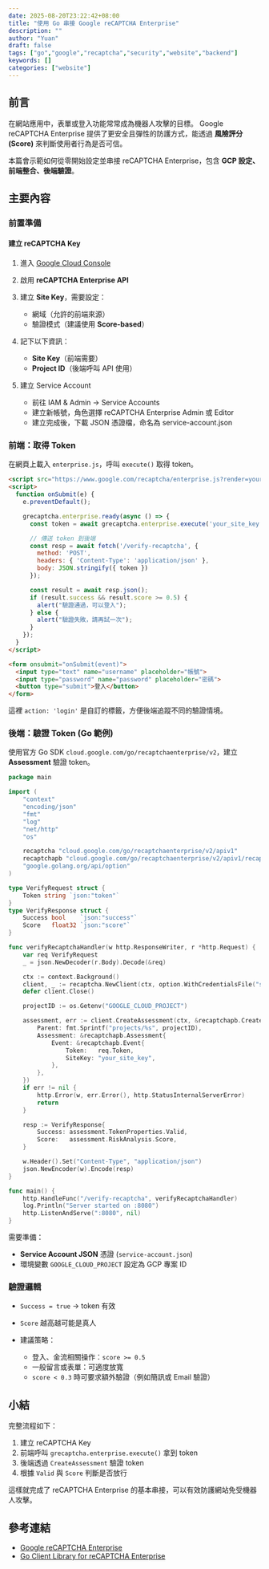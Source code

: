 ```yaml
---
date: 2025-08-20T23:22:42+08:00
title: "使用 Go 串接 Google reCAPTCHA Enterprise"
description: ""
author: "Yuan"
draft: false
tags: ["go","google","recaptcha","security","website","backend"]
keywords: []
categories: ["website"]
---
```


## 前言

在網站應用中，表單或登入功能常常成為機器人攻擊的目標。
Google reCAPTCHA Enterprise 提供了更安全且彈性的防護方式，能透過 **風險評分 (Score)** 來判斷使用者行為是否可信。

<!--more-->

本篇會示範如何從零開始設定並串接 reCAPTCHA Enterprise，包含 **GCP 設定、前端整合、後端驗證**。

## 主要內容

### 前置準備

#### 建立 reCAPTCHA Key

1. 進入 [Google Cloud Console](https://console.cloud.google.com/)
2. 啟用 **reCAPTCHA Enterprise API**
3. 建立 **Site Key**，需要設定：

   * 網域（允許的前端來源）
   * 驗證模式（建議使用 **Score-based**）
4. 記下以下資訊：

   * **Site Key**（前端需要）
   * **Project ID**（後端呼叫 API 使用）
5. 建立 Service Account

   * 前往 IAM & Admin → Service Accounts
   * 建立新帳號，角色選擇 reCAPTCHA Enterprise Admin 或 Editor
   * 建立完成後，下載 JSON 憑證檔，命名為 service-account.json

### 前端：取得 Token

在網頁上載入 `enterprise.js`，呼叫 `execute()` 取得 token。

```html
<script src="https://www.google.com/recaptcha/enterprise.js?render=your_site_key"></script>
<script>
  function onSubmit(e) {
    e.preventDefault();

    grecaptcha.enterprise.ready(async () => {
      const token = await grecaptcha.enterprise.execute('your_site_key', { action: 'login' });

      // 傳送 token 到後端
      const resp = await fetch('/verify-recaptcha', {
        method: 'POST',
        headers: { 'Content-Type': 'application/json' },
        body: JSON.stringify({ token })
      });

      const result = await resp.json();
      if (result.success && result.score >= 0.5) {
        alert("驗證通過，可以登入");
      } else {
        alert("驗證失敗，請再試一次");
      }
    });
  }
</script>

<form onsubmit="onSubmit(event)">
  <input type="text" name="username" placeholder="帳號">
  <input type="password" name="password" placeholder="密碼">
  <button type="submit">登入</button>
</form>
```

這裡 `action: 'login'` 是自訂的標籤，方便後端追蹤不同的驗證情境。

### 後端：驗證 Token (Go 範例)

使用官方 Go SDK `cloud.google.com/go/recaptchaenterprise/v2`，建立 **Assessment** 驗證 token。

```go
package main

import (
    "context"
    "encoding/json"
    "fmt"
    "log"
    "net/http"
    "os"

    recaptcha "cloud.google.com/go/recaptchaenterprise/v2/apiv1"
    recaptchapb "cloud.google.com/go/recaptchaenterprise/v2/apiv1/recaptchaenterprisepb"
    "google.golang.org/api/option"
)

type VerifyRequest struct {
    Token string `json:"token"`
}
type VerifyResponse struct {
    Success bool    `json:"success"`
    Score   float32 `json:"score"`
}

func verifyRecaptchaHandler(w http.ResponseWriter, r *http.Request) {
    var req VerifyRequest
    _ = json.NewDecoder(r.Body).Decode(&req)

    ctx := context.Background()
    client, _ := recaptcha.NewClient(ctx, option.WithCredentialsFile("service-account.json"))
    defer client.Close()

    projectID := os.Getenv("GOOGLE_CLOUD_PROJECT")

    assessment, err := client.CreateAssessment(ctx, &recaptchapb.CreateAssessmentRequest{
        Parent: fmt.Sprintf("projects/%s", projectID),
        Assessment: &recaptchapb.Assessment{
            Event: &recaptchapb.Event{
                Token:   req.Token,
                SiteKey: "your_site_key",
            },
        },
    })
    if err != nil {
        http.Error(w, err.Error(), http.StatusInternalServerError)
        return
    }

    resp := VerifyResponse{
        Success: assessment.TokenProperties.Valid,
        Score:   assessment.RiskAnalysis.Score,
    }

    w.Header().Set("Content-Type", "application/json")
    json.NewEncoder(w).Encode(resp)
}

func main() {
    http.HandleFunc("/verify-recaptcha", verifyRecaptchaHandler)
    log.Println("Server started on :8080")
    http.ListenAndServe(":8080", nil)
}
```

需要準備：

* **Service Account JSON** 憑證 (`service-account.json`)
* 環境變數 `GOOGLE_CLOUD_PROJECT` 設定為 GCP 專案 ID

### 驗證邏輯

* `Success = true` → token 有效
* `Score` 越高越可能是真人
* 建議策略：

  * 登入、金流相關操作：`score >= 0.5`
  * 一般留言或表單：可適度放寬
  * `score < 0.3` 時可要求額外驗證（例如簡訊或 Email 驗證）

## 小結

完整流程如下：

1. 建立 reCAPTCHA Key
2. 前端呼叫 `grecaptcha.enterprise.execute()` 拿到 token
3. 後端透過 `CreateAssessment` 驗證 token
4. 根據 `Valid` 與 `Score` 判斷是否放行

這樣就完成了 reCAPTCHA Enterprise 的基本串接，可以有效防護網站免受機器人攻擊。

## 參考連結

- [Google reCAPTCHA Enterprise][1]
- [Go Client Library for reCAPTCHA Enterprise][2]

[1]:https://cloud.google.com/recaptcha-enterprise
[2]:https://pkg.go.dev/cloud.google.com/go/recaptchaenterprise
